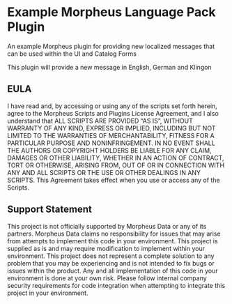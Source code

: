 # Example Morpheus Language Pack Plugin
An example Morpheus plugin for providing new localized messages that can be used within the UI and Catalog Forms

This plugin will provide a new message in English, German and Klingon

## EULA
I have read and, by accessing or using any of the scripts set forth herein, agree to the Morpheus Scripts and Plugins License Agreement, and I also understand that ALL SCRIPTS ARE PROVIDED “AS IS”, WITHOUT WARRANTY OF ANY KIND, EXPRESS OR IMPLIED, INCLUDING BUT NOT LIMITED TO THE WARRANTIES OF MERCHANTABILITY, FITNESS FOR A PARTICULAR PURPOSE AND NONINFRINGEMENT. IN NO EVENT SHALL THE AUTHORS OR COPYRIGHT HOLDERS BE LIABLE FOR ANY CLAIM, DAMAGES OR OTHER LIABILITY, WHETHER IN AN ACTION OF CONTRACT, TORT OR OTHERWISE, ARISING FROM, OUT OF OR IN CONNECTION WITH ANY AND ALL SCRIPTS OR THE USE OR OTHER DEALINGS IN ANY SCRIPTS. This Agreement takes effect when you use or access any of the Scripts.

## Support Statement
This project is not officially supported by Morpheus Data or any of its partners. Morpheus Data claims no responsibility for issues that may arise from attempts to implement this code in your environment. This project is supplied as is and may require modification to implement within your environment. This project does not represent a complete solution to any problem that you may be experiencing and is not intended to fix bugs or issues within the product. Any and all implementation of this code in your environment is done at your own risk. Please follow internal company security requirements for code integration when attempting to integrate this project in your environment.
